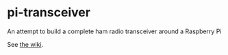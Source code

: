 # pi-transceiver
An attempt to build a complete ham radio transceiver around a Raspberry Pi

See [the wiki](https://github.com/M0LTE/pi-transceiver/wiki).
